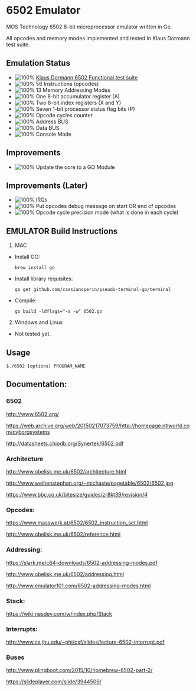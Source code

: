 # 6502 Emulator

MOS Technology 6502 8-bit microprocessor emulator written in Go.

All opcodes and memory modes implemented and tested in Klaus Dormann test suite.

## Emulation Status

* ![100%](https://progress-bar.dev/100) [Klaus Dormann 6502 Functional test suite](https://github.com/Klaus2m5/6502_65C02_functional_tests)
* ![100%](https://progress-bar.dev/100) 56 Instructions (opcodes)
* ![100%](https://progress-bar.dev/100) 13 Memory Addressing Modes
* ![100%](https://progress-bar.dev/100) One 8-bit accumulator register (A)
* ![100%](https://progress-bar.dev/100) Two 8-bit index registers (X and Y)
* ![100%](https://progress-bar.dev/100) Seven 1-bit processor status flag bits (P)
* ![100%](https://progress-bar.dev/100) Opcode cycles counter
* ![100%](https://progress-bar.dev/100) Address BUS
* ![100%](https://progress-bar.dev/100) Data BUS
* ![100%](https://progress-bar.dev/100) Console Mode

## Improvements
* ![100%](https://progress-bar.dev/0) Update the core to a GO Module

## Improvements (Later)
* ![100%](https://progress-bar.dev/0) IRQs
* ![100%](https://progress-bar.dev/0) Put opcodes debug message on start OR end of opcodes
* ![100%](https://progress-bar.dev/0) Opcode cycle precision mode (what is done in each cycle)

## EMULATOR Build Instructions

1) MAC
* Install GO:

	 `brew install go`

* Install library requisites:

	`go get github.com/cassianoperin/pseudo-terminal-go/terminal`


* Compile:

	`go build -ldflags="-s -w" 6502.go`

2) Windows and Linux

* Not tested yet.


## Usage

	$./6502 [options] PROGRAM_NAME


## Documentation:

### 6502

http://www.6502.org/

https://web.archive.org/web/20150217073759/http://homepage.ntlworld.com/cyborgsystems

http://datasheets.chipdb.org/Synertek/6502.pdf

### Architecture

http://www.obelisk.me.uk/6502/architecture.html

http://www.weihenstephan.org/~michaste/pagetable/6502/6502.jpg

https://www.bbc.co.uk/bitesize/guides/zr8kt39/revision/4


### Opcodes:

https://www.masswerk.at/6502/6502_instruction_set.html

http://www.obelisk.me.uk/6502/reference.html

### Addressing:

https://slark.me/c64-downloads/6502-addressing-modes.pdf

http://www.obelisk.me.uk/6502/addressing.html

http://www.emulator101.com/6502-addressing-modes.html

### Stack:

https://wiki.nesdev.com/w/index.php/Stack

### Interrupts:

http://www.cs.jhu.edu/~phi/csf/slides/lecture-6502-interrupt.pdf


### Buses

http://www.plingboot.com/2015/10/homebrew-6502-part-2/

https://slideplayer.com/slide/3944506/
